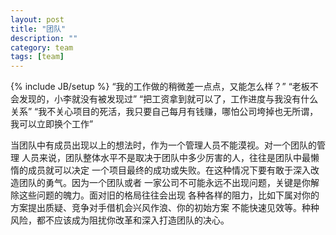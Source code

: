 ```yaml
---
layout: post
title: "团队"
description: ""
category: team
tags: [team]
---
```

{% include JB/setup %}
“我的工作做的稍微差一点点，又能怎么样？”
“老板不会发现的，小李就没有被发现过”
“把工资拿到就可以了，工作进度与我没有什么关系”
“我不关心项目的死活，我只要自己每月有钱赚，哪怕公司垮掉也无所谓，我可以立即换个工作”

当团队中有成员出现以上的想法时，作为一个管理人员不能漠视。对一个团队的管理
人员来说，团队整体水平不是取决于团队中多少厉害的人，往往是团队中最懒惰的成员就可以决定
一个项目最终的成功或失败。在这种情况下要有敢于深入改造团队的勇气。因为一个团队或者
一家公司不可能永远不出现问题，关键是你解除这些问题的魄力。面对旧的格局往往会出现
各种各样的阻力，比如下属对你的方案提出质疑、竞争对手借机会兴风作浪、你的初始方案
不能快速见效等。种种风险，都不应该成为阻扰你改革和深入打造团队的决心。

